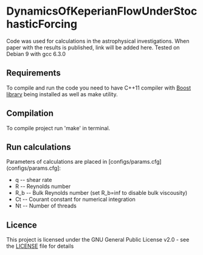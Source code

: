 # DynamicsOfKeperianFlowUnderStochasticForcing
Code was used for calculations in the astrophysical investigations. When paper with the results is published, link will be added here.
Tested on Debian 9 with gcc 6.3.0

## Requirements
To compile and run the code you need to have C++11 compiler with [Boost library](https://www.boost.org/) being installed as well as make utility.

## Compilation
To compile project run 'make' in terminal.

## Run calculations
Parameters of calculations are placed in [configs/params.cfg](configs/params.cfg]:
  + q   -- shear rate
  + R   -- Reynolds number
  + R_b -- Bulk Reynolds number (set R_b=inf to disable bulk viscousity)
  + Ct  -- Courant constant for numerical integration
  + Nt  -- Number of threads

## Licence
This project is licensed under the GNU General Public License v2.0 - see the [LICENSE](LICENSE) file for details

